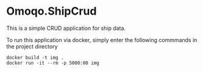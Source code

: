 # Omoqo.ShipCrud
This is a simple CRUD application for ship data.

To run this application via docker, simply enter the following commmands in the project directory
```
docker build -t img .
docker run -it --rm -p 5000:80 img
```
